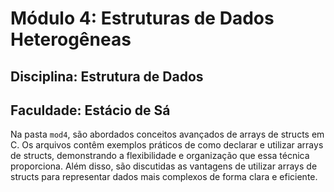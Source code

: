 # Módulo 4: Estruturas de Dados Heterogêneas

## Disciplina: Estrutura de Dados

## Faculdade: Estácio de Sá

Na pasta `mod4`, são abordados conceitos avançados de arrays de structs em C. Os arquivos contêm exemplos práticos de como declarar e utilizar arrays de structs, demonstrando a flexibilidade e organização que essa técnica proporciona. Além disso, são discutidas as vantagens de utilizar arrays de structs para representar dados mais complexos de forma clara e eficiente.